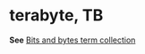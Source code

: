 # terabyte, TB

**See** [Bits and bytes term collection](/style-guide/a-z-word-list-term-collections/term-collections/bits-bytes-terms)
